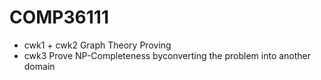# COMP36111

 - cwk1 + cwk2 Graph Theory Proving
 - cwk3 Prove NP-Completeness byconverting the problem into another domain